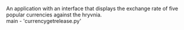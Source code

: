 An application with an interface that displays the exchange rate of five popular currencies against the hryvnia.  
main - 'currencygetrelease.py'
